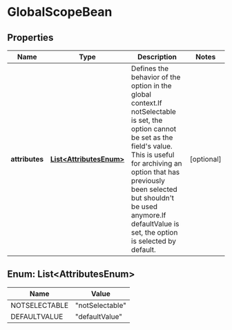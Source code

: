 

# GlobalScopeBean

## Properties

Name | Type | Description | Notes
------------ | ------------- | ------------- | -------------
**attributes** | [**List&lt;AttributesEnum&gt;**](#List&lt;AttributesEnum&gt;) | Defines the behavior of the option in the global context.If notSelectable is set, the option cannot be set as the field&#39;s value. This is useful for archiving an option that has previously been selected but shouldn&#39;t be used anymore.If defaultValue is set, the option is selected by default. |  [optional]



## Enum: List&lt;AttributesEnum&gt;

Name | Value
---- | -----
NOTSELECTABLE | &quot;notSelectable&quot;
DEFAULTVALUE | &quot;defaultValue&quot;



